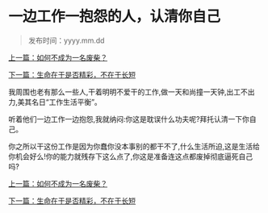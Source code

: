 # 一边工作一抱怨的人，认清你自己

> 发布时间：yyyy.mm.dd 

[上一篇：如何不成为一名废柴？ ](/education/article68)

[下一篇：生命在于是否精彩，不在于长短   ](/education/article70)



我周围也老有那么一些人,干着明明不爱干的工作,做一天和尚撞一天钟,出工不出力,美其名日“工作生活平衡”。

听着他们一边工作一边抱怨,我就纳闷:你这是耽误什么功夫呢?拜托认清一下你自己。

你之所以干这份工作是因为你蠢你没本事别的都干不了,什么生活所迫,这是生活给你机会好么!你的能力就残存下这么点了,你这是准备连这点都废掉彻底逼死自己吗?



[上一篇：如何不成为一名废柴？ ](/education/article68)

[下一篇：生命在于是否精彩，不在于长短   ](/education/article70)
